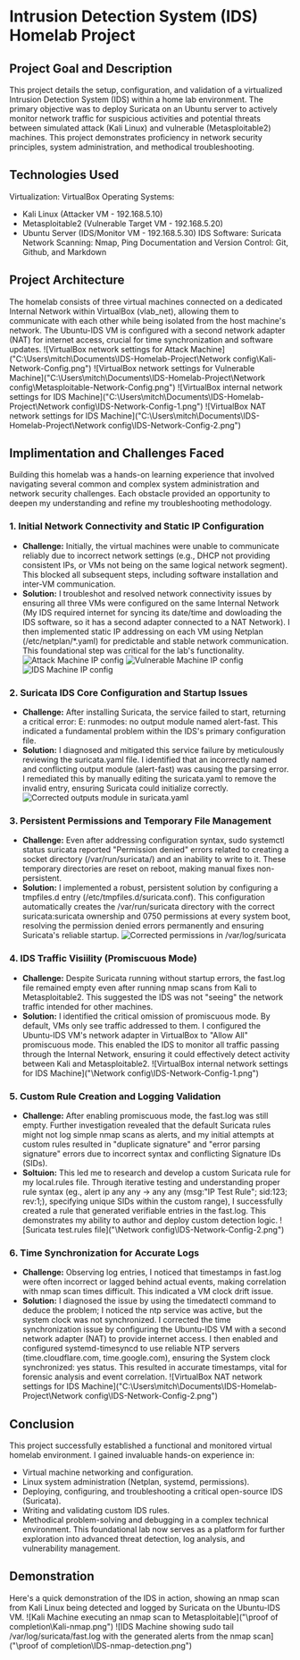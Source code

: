 # Intrusion Detection System (IDS) Homelab Project 
## Project Goal and Description
This project details the setup, configuration, and validation of a virtualized Intrusion Detection System (IDS) within a home lab environment. The primary objective was to deploy Suricata on an Ubuntu server to actively monitor network traffic for suspicious activities and potential threats between simulated attack (Kali Linux) and vulnerable (Metasploitable2) machines. This project demonstrates proficiency in network security principles, system administration, and methodical troubleshooting.
## Technologies Used
Virtualization: VirtualBox
Operating Systems: 
- Kali Linux (Attacker VM - 192.168.5.10)
- Metasploitable2 (Vulnerable Target VM - 192.168.5.20)
- Ubuntu Server (IDS/Monitor VM - 192.168.5.30)
IDS Software: Suricata
Network Scanning: Nmap, Ping
Documentation and Version Control: Git, Github, and Markdown
## Project Architecture
The homelab consists of three virtual machines connected on a dedicated Internal Network within VirtualBox (vlab_net), allowing them to communicate with each other while being isolated from the host machine's network. The Ubuntu-IDS VM is configured with a second network adapter (NAT) for internet access, crucial for time synchronization and software updates.
![VirtualBox network settings for Attack Machine]("C:\Users\mitch\Documents\IDS-Homelab-Project\Network config\Kali-Network-Config.png") 
![VirtualBox network settings for Vulnerable Machine]("C:\Users\mitch\Documents\IDS-Homelab-Project\Network config\Metasploitable-Network-Config.png") 
![VirtualBox internal network settings for IDS Machine]("C:\Users\mitch\Documents\IDS-Homelab-Project\Network config\IDS-Network-Config-1.png") 
![VirtualBox NAT network settings for IDS Machine]("C:\Users\mitch\Documents\IDS-Homelab-Project\Network config\IDS-Network-Config-2.png") 
## Implimentation and Challenges Faced
Building this homelab was a hands-on learning experience that involved navigating several common and complex system administration and network security challenges. Each obstacle provided an opportunity to deepen my understanding and refine my troubleshooting methodology.
### 1. Initial Network Connectivity and Static IP Configuration
- **Challenge:** Initially, the virtual machines were unable to communicate reliably due to incorrect network settings (e.g., DHCP not providing consistent IPs, or VMs not being on the same logical network segment). This blocked all subsequent steps, including software installation and inter-VM communication.
- **Solution:** I troubleshot and resolved network connectivity issues by ensuring all three VMs were configured on the same Internal Network (My IDS required internet for syncing its date/time and dowloading the IDS software, so it has a second adapter connected to a NAT Network). I then implemented static IP addressing on each VM using Netplan (/etc/netplan/*.yaml) for predictable and stable network communication. This foundational step was critical for the lab's functionality.
![Attack Machine IP config]("\IP-config-screenshots\Kali-IP.png") 
![Vulnerable Machine IP config]("\IP-config-screenshots\Metasploitable-IP.png") 
![IDS Machine IP config]("\IP-config-screenshots\IDS-IP.png")
### 2. Suricata IDS Core Configuration and Startup Issues
- **Challenge:** After installing Suricata, the service failed to start, returning a critical error: E: runmodes: no output module named alert-fast. This indicated a fundamental problem within the IDS's primary configuration file.
- **Solution:** I diagnosed and mitigated this service failure by meticulously reviewing the suricata.yaml file. I identified that an incorrectly named and conflicting output module (alert-fast) was causing the parsing error. I remediated this by manually editing the suricata.yaml to remove the invalid entry, ensuring Suricata could initialize correctly.
![Corrected outputs module in suricata.yaml]("\IDS-file-configuration\IDS-suricata.yaml-outputs.png") 
### 3. Persistent Permissions and Temporary File Management
- **Challenge:** Even after addressing configuration syntax, sudo systemctl status suricata reported "Permission denied" errors related to creating a socket directory (/var/run/suricata/) and an inability to write to it. These temporary directories are reset on reboot, making manual fixes non-persistent.
- **Solution:** I implemented a robust, persistent solution by configuring a tmpfiles.d entry (/etc/tmpfiles.d/suricata.conf). This configuration automatically creates the /var/run/suricata directory with the correct suricata:suricata ownership and 0750 permissions at every system boot, resolving the permission denied errors permanently and ensuring Suricata's reliable startup.
![Corrected permissions in /var/log/suricata]("IDS-chown-config") 
### 4. IDS Traffic Visiility (Promiscuous Mode)
- **Challenge:** Despite Suricata running without startup errors, the fast.log file remained empty even after running nmap scans from Kali to Metasploitable2. This suggested the IDS was not "seeing" the network traffic intended for other machines.
- **Solution:** I identified the critical omission of promiscuous mode. By default, VMs only see traffic addressed to them. I configured the Ubuntu-IDS VM's network adapter in VirtualBox to "Allow All" promiscuous mode. This enabled the IDS to monitor all traffic passing through the Internal Network, ensuring it could effectively detect activity between Kali and Metasploitable2.
![VirtualBox internal network settings for IDS Machine]("\Network config\IDS-Network-Config-1.png") 
### 5. Custom Rule Creation and Logging Validation
- **Challenge:** After enabling promiscuous mode, the fast.log was still empty. Further investigation revealed that the default Suricata rules might not log simple nmap scans as alerts, and my initial attempts at custom rules resulted in "duplicate signature" and "error parsing signature" errors due to incorrect syntax and conflicting Signature IDs (SIDs).
- **Soltuion:** This led me to research and develop a custom Suricata rule for my local.rules file. Through iterative testing and understanding proper rule syntax (eg., alert ip any any -> any any (msg:"IP Test Rule"; sid:123; rev:1;), specifying unique SIDs within the custom range), I successfully created a rule that generated verifiable entries in the fast.log. This demonstrates my ability to author and deploy custom detection logic.
![Suricata test.rules file]("\Network config\IDS-Network-Config-2.png")
### 6. Time Synchronization for Accurate Logs
- **Challenge:** Observing log entries, I noticed that timestamps in fast.log were often incorrect or lagged behind actual events, making correlation with nmap scan times difficult. This indicated a VM clock drift issue.
- **Solution:** I diagnosed the issue by using the timedatectl command to deduce the problem; I noticed the ntp service was active, but the system clock was not synchronized. I corrected the time synchronization issue by configuring the Ubuntu-IDS VM with a second network adapter (NAT) to provide internet access. I then enabled and configured systemd-timesyncd to use reliable NTP servers (time.cloudflare.com, time.google.com), ensuring the System clock synchronized: yes status. This resulted in accurate timestamps, vital for forensic analysis and event correlation.
![VirtualBox NAT network settings for IDS Machine]("C:\Users\mitch\Documents\IDS-Homelab-Project\Network config\IDS-Network-Config-2.png") 
## Conclusion 
This project successfully established a functional and monitored virtual homelab environment. I gained invaluable hands-on experience in:
- Virtual machine networking and configuration.
- Linux system administration (Netplan, systemd, permissions).
- Deploying, configuring, and troubleshooting a critical open-source IDS (Suricata).
- Writing and validating custom IDS rules.
- Methodical problem-solving and debugging in a complex technical environment.
This foundational lab now serves as a platform for further exploration into advanced threat detection, log analysis, and vulnerability management.
## Demonstration
Here's a quick demonstration of the IDS in action, showing an nmap scan from Kali Linux being detected and logged by Suricata on the Ubuntu-IDS VM.
![Kali Machine executing an nmap scan to Metasploitable]("\proof of completion\Kali-nmap.png")
![IDS Machine showing sudo tail /var/log/suricata/fast.log with the generated alerts from the nmap scan]("\proof of completion\IDS-nmap-detection.png")

